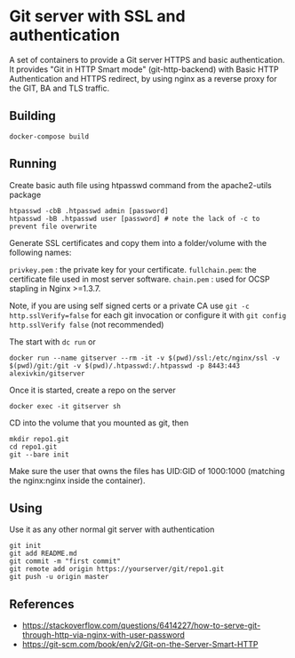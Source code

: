 # Git server with SSL and authentication

A set of containers to provide a Git server HTTPS and basic authentication. It provides "Git in HTTP Smart mode" (git-http-backend) with Basic HTTP Authentication and HTTPS redirect, by using nginx as a reverse proxy for the GIT, BA and TLS traffic.

## Building

	docker-compose build

## Running

Create basic auth file using htpasswd command from the apache2-utils package

	htpasswd -cbB .htpasswd admin [password]
	htpasswd -bB .htpasswd user [password] # note the lack of -c to prevent file overwrite

Generate SSL certificates and copy them into a folder/volume with the following names:

`privkey.pem`  : the private key for your certificate.
`fullchain.pem`: the certificate file used in most server software.
`chain.pem`    : used for OCSP stapling in Nginx >=1.3.7.

Note, if you are using self signed certs or a private CA use `git -c http.sslVerify=false` for each git invocation or configure it with `git config http.sslVerify false` (not recommended)

The start with `dc run` or

	docker run --name gitserver --rm -it -v $(pwd)/ssl:/etc/nginx/ssl -v $(pwd)/git:/git -v $(pwd)/.htpasswd:/.htpasswd -p 8443:443 alexivkin/gitserver

Once it is started, create a repo on the server

	docker exec -it gitserver sh

CD into the volume that you mounted as git, then

```
mkdir repo1.git
cd repo1.git
git --bare init
```

Make sure the user that owns the files has UID:GID of 1000:1000 (matching the nginx:nginx inside the container).

## Using

Use it as any other normal git server with authentication

```
git init
git add README.md
git commit -m "first commit"
git remote add origin https://yourserver/git/repo1.git
git push -u origin master
```

## References

* https://stackoverflow.com/questions/6414227/how-to-serve-git-through-http-via-nginx-with-user-password
* https://git-scm.com/book/en/v2/Git-on-the-Server-Smart-HTTP
